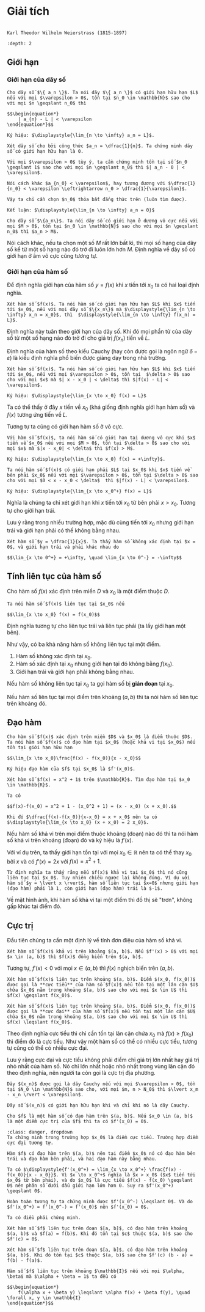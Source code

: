 # Giải tích

```{figure} ../mathematicians/Weiertrass.jpg

Karl Theodor Wilhelm Weierstrass (1815-1897)
```

```{contents}
:depth: 2
```

## Giới hạn

### Giới hạn của dãy số

````{prf:definition} Giới hạn hữu hạn của dãy số
Cho dãy số $\{ a_n \}$. Ta nói dãy $\{ a_n \}$ có giới hạn hữu hạn $L$ nếu với mọi $\varepsilon > 0$, tồn tại $n_0 \in \mathbb{N}$ sao cho với mọi $n \geqslant n_0$ thì

$$\begin{equation*}
    | a_{n} - L | < \varepsilon
\end{equation*}$$

Ký hiệu: $\displaystyle{\lim_{n \to \infty} a_n = L}$.
````

````{prf:example}
Xét dãy số cho bởi công thức $a_n = \dfrac{1}{n}$. Ta chứng minh dãy số có giới hạn hữu hạn là 0.

Với mọi $\varepsilon > 0$ tùy ý, ta cần chứng minh tồn tại số $n_0 \geqslant 1$ sao cho với mọi $n \geqslant n_0$ thì $| a_n - 0 | < \varepsilon$.

Nói cách khác $a_{n_0} < \varepsilon$, hay tương đương với $\dfrac{1}{n_0} < \varepsilon \Leftrightarrow n_0 > \dfrac{1}{\varepsilon}$.

Vậy ta chỉ cần chọn $n_0$ thỏa bất đẳng thức trên (luôn tìm được).

Kết luận: $\displaystyle{\lim_{n \to \infty} a_n = 0}$
````

````{prf:definition} Dãy số có giới hạn vô cực
Cho dãy số $\{a_n\}$. Ta nói dãy số có giới hạn ở dương vô cực nếu với mọi $M > 0$, tồn tại $n_0 \in \mathbb{N}$ sao cho với mọi $n \geqslant n_0$ thì $a_n > M$.
````

Nói cách khác, nếu ta chọn một số $M$ rất lớn bất kì, thì mọi số hạng của dãy số kể từ một số hạng nào đó trở đi luôn lớn hơn $M$. Định nghĩa về dãy số có giới hạn ở âm vô cực cũng tương tự.

### Giới hạn của hàm số

Để định nghĩa giới hạn của hàm số $y = f(x)$ khi $x$ tiến tới $x_0$ ta có hai loại định nghĩa.

````{prf:definition} Giới hạn hàm số qua giới hạn dãy số
Xét hàm số $f(x)$. Ta nói hàm số có giới hạn hữu hạn $L$ khi $x$ tiến tới $x_0$, nếu với mọi dãy số $\{x_n\}$ mà $\displaystyle{\lim_{n \to \infty} x_n = x_0}$, thì  $\displaystyle{\lim_{n \to \infty} f(x_n) = L}$.
````

Định nghĩa này tuân theo giới hạn của dãy số. Khi đó mọi phần tử của dãy số từ một số hạng nào đó trở đi cho giá trị $f(x_n)$ tiến về $L$.

Định nghĩa của hàm số theo kiểu Cauchy (hay còn được gọi là ngôn ngữ $\delta-\varepsilon$) là kiểu định nghĩa phổ biến được giảng dạy trong nhà trường.

````{prf:definition} Giới hạn hàm số kiểu Cauchy
Xét hàm số $f(x)$. Ta nói hàm số có giới hạn hữu hạn $L$ khi $x$ tiến tới $x_0$, nếu với mọi $\varepsilon > 0$, tồn tại  $\delta > 0$ sao cho với mọi $x$ mà $| x - x_0 | < \delta$ thì $|f(x) - L| < \varepsilon$.

Ký hiệu: $\displaystyle{\lim_{x \to x_0} f(x) = L}$
````

<!-- %Một cách hình ảnh, tương tự như giới hạn dãy số, lần này ta nhìn trên hai trục của mặt phẳng tọa độ $Oxy$. Với mọi quả cầu bán kính $\varepsilon$ tâm $L$ (dành cho $f(x)$) ta luôn chọn được quả cầu bán kính $\delta$ tâm $x_0$ (dành cho $x$). Lúc này khi $x$ nằm trong quả cầu tâm $x_0$ bán kính $\delta$ thì $f(x)$ tương ứng sẽ nằm trong quả cầu tâm $L$ bán kính $\varepsilon$. -->

Ta có thể thấy ở đây $x$ tiến về $x_0$ (khá giống định nghĩa giới hạn hàm số) và $f(x)$ tương ứng tiến về $L$.

Tương tự ta cũng có giới hạn hàm số ở vô cực.

````{prf:definition} Giới hạn hàm số ở vô cực
Với hàm số $f(x)$, ta nói hàm số có giới hạn tại dương vô cực khi $x$ tiến về $x_0$ nếu với mọi $M > 0$, tồn tại $\delta > 0$ sao cho với mọi $x$ mà $|x - x_0| < \delta$ thì $f(x) > M$.

Ký hiệu: $\displaystyle{\lim_{x \to x_0} f(x) = +\infty}$.
````

````{prf:definition} Giới hạn một bên
Ta nói hàm số $f(x)$ có giới hạn phải $L$ tại $x_0$ khi $x$ tiến về bên phải $x_0$ nếu với mọi $\varepsilon > 0$, tồn tại $\delta > 0$ sao cho với mọi $0 < x - x_0 < \delta$  thì $|f(x) - L| < \varepsilon$.

Ký hiệu: $\displaystyle{\lim_{x \to x_0^+} f(x) = L}$
````

Nghĩa là chúng ta chỉ xét giới hạn khi $x$ tiến tới $x_0$ từ bên phải $x > x_0$. Tương tự cho giới hạn trái.

Lưu ý rằng trong nhiều trường hợp, mặc dù cùng tiến tới $x_0$ nhưng giới hạn trái và giới hạn phải có thể không bằng nhau.

````{prf:example}
Xét hàm số $y = \dfrac{1}{x}$. Ta thấy hàm số không xác định tại $x = 0$, và giới hạn trái và phải khác nhau do

$$\lim_{x \to 0^+} = +\infty, \quad \lim_{x \to 0^-} = -\infty$$
````

## Tính liên tục của hàm số

Cho hàm số $f(x)$ xác định trên miền $D$ và $x_0$ là một điểm thuộc $D$.

````{prf:definition} Hàm số liên tục tại một điểm
Ta nói hàm số $f(x)$ liên tục tại $x_0$ nếu

$$\lim_{x \to x_0} f(x) = f(x_0)$$
````

Định nghĩa tương tự cho liên tục trái và liên tục phải (ta lấy giới hạn một bên).

Như vậy, có ba khả năng hàm số không liên tục tại một điểm.

1. Hàm số không xác định tại $x_0$.
2. Hàm số xác định tại $x_0$ nhưng giới hạn tại đó không bằng $f(x_0)$.
3. Giới hạn trái và giới hạn phải không bằng nhau.

Nếu hàm số không liên tục tại $x_0$ ta gọi hàm số bị **gián đoạn** tại $x_0$.

Nếu hàm số liên tục tại mọi điểm trên khoảng $(a, b)$ thì ta nói hàm số liên tục trên khoảng đó.

## Đạo hàm

````{prf:definition} Đạo hàm
Cho hàm số $f(x)$ xác định trên miền $D$ và $x_0$ là điểm thuộc $D$. Ta nói hàm số $f(x)$ có đạo hàm tại $x_0$ (hoặc khả vi tại $x_0$) nếu tồn tại giới hạn hữu hạn

$$\lim_{x \to x_0}\frac{f(x) - f(x_0)}{x - x_0}$$

Ký hiệu đạo hàm của $f$ tại $x_0$ là $f'(x_0)$.
````

````{prf:example}
Xét hàm số $f(x) = x^2 + 1$ trên $\mathbb{R}$. Tìm đạo hàm tại $x_0 \in \mathbb{R}$.

Ta có 

$$f(x)-f(x_0) = x^2 + 1 - (x_0^2 + 1) = (x - x_0) (x + x_0).$$

Khi đó $\dfrac{f(x)-f(x_0)}{x-x_0} = x + x_0$ nên ta có $\displaystyle{\lim_{x \to x_0} (x + x_0) = 2 x_0}$.
````

Nếu hàm số khả vi trên mọi điểm thuộc khoảng (đoạn) nào đó thì ta nói hàm số khả vi trên khoảng (đoạn) đó và ký hiệu là $f'(x)$.

Với ví dụ trên, ta thấy giới hạn tồn tại với mọi $x_0 \in \mathbb{R}$ nên ta có thể thay $x_0$ bởi $x$ và có $f'(x) = 2x$ với $f(x) = x^2 + 1$.

````{prf:remark}
Từ định nghĩa ta thấy rằng nếu $f(x)$ khả vi tại $x_0$ thì nó cũng liên tục tại $x_0$. Tuy nhiên chiều ngược lại không đúng. Ví dụ với hàm số $y = \lvert x \rvert$, hàm số liên tục tại $x=0$ nhưng giới hạn (đạo hàm) phải là 1, còn giới hạn (đạo hàm) trái là $-1$.
````

Về mặt hình ảnh, khi hàm số khả vi tại một điểm thì đồ thị sẽ "trơn", không gấp khúc tại điểm đó.

## Cực trị

Đầu tiên chúng ta cần một định lý về tính đơn điệu của hàm số khả vi.

````{prf:theorem}
Xét hàm số $f(x)$ khả vi trên khoảng $(a, b)$. Nếu $f'(x) > 0$ với mọi $x \in (a, b)$ thì $f(x)$ đồng biến trên $(a, b)$.
````

Tương tự, $f'(x) < 0$ với mọi $x \in (a, b)$ thì $f(x)$ nghịch biến trên
$(a, b)$.

````{prf:definition} Cực tiểu của hàm số
Xét hàm số $f(x)$ liên tục trên khoảng $(a, b)$. Điểm $(x_0, f(x_0))$ được gọi là **cực tiểu** của hàm số $f(x)$ nếu tồn tại một lân cận $U$ chứa $x_0$ nằm trong khoảng $(a, b)$ sao cho với mọi $x \in U$ thì $f(x) \geqslant f(x_0)$.
````

````{prf:definition} Cực đại của hàm số
Xét hàm số $f(x)$ liên tục trên khoảng $(a, b)$. Điểm $(x_0, f(x_0))$ được gọi là **cực đại** của hàm số $f(x)$ nếu tồn tại một lân cận $U$ chứa $x_0$ nằm trong khoảng $(a, b)$ sao cho với mọi $x \in U$ thì $f(x) \leqslant f(x_0)$.
````

Theo định nghĩa cực tiểu thì chỉ cần tồn tại lân cận chứa $x_0$ mà $f(x) \geqslant f(x_0)$ thì điểm đó là cực tiểu. Như vậy một hàm số có thể có nhiều cực tiểu, tương tự cũng có thể có nhiều cực đại.

Lưu ý rằng cực đại và cực tiểu không phải điểm chỉ giá trị lớn nhất hay giá trị nhỏ nhất của hàm số. Nó chỉ lớn nhất hoặc nhỏ nhất trong vùng lân cận đó theo định nghĩa, nên người ta còn gọi là cực trị địa phương.

<!-- %Xét hàm số $f(x)$ khả vi trên khoảng $(a, b)$. Gọi $f'(x)$ là %đạo hàm của hàm số $f(x)$ trên $(a, b)$. Khi đó điểm $x_0 \in (a, b)$ được gọi là
%\begin{itemize}
 %   \item Cực tiểu nếu $f'(x)$ đổi chiều từ âm sang dương khi đi qua $x_0$
 %   \item Cực đại nếu $f'(x)$ đổi chiều từ dương sang âm khi đi qua $x_0$
%\end{itemize} -->

````{prf:definition} Dãy Cauchy
Dãy $(x_n)$ được gọi là dãy Cauchy nếu với mọi $\varepsilon > 0$, tồn tại $N_0 \in \mathbb{N}$ sao cho, với mọi $m, n > N_0$ thì $\lvert x_m - x_n \rvert < \varepsilon$.
````

````{prf:theorem} Tiêu chuẩn Cauchy
Dãy số $(x_n)$ có giới hạn hữu hạn khi và chỉ khi nó là dãy Cauchy.
````

````{prf:theorem} Bổ đề Fermat
Cho $f$ là một hàm số có đạo hàm trên $(a, b)$. Nếu $x_0 \in (a, b)$ là một điểm cực trị của $f$ thì ta có $f'(x_0) = 0$.
````

```{admonition} **Chứng minh**
:class: danger, dropdown
Ta chứng minh trong trường hợp $x_0$ là điểm cực tiểu. Trường hợp điểm cực đại tương tự.

Hàm $f$ có đạo hàm trên $(a, b)$ nên tại điểm $x_0$ nó có đạo hàm bên trái và đạo hàm bên phải, và hai đạo hàm này bằng nhau.

Ta có $\displaystyle{f'(x_0^+) = \lim_{x \to x_0^+} \frac{f(x) - f(x_0)}{x - x_0}}$. Vì $x \to x_0^+$ nghĩa là $x > x_0$ ($x$ tiến tới $x_0$ từ bên phải), và do $x_0$ là cực tiểu $f(x) - f(x_0) \geqslant 0$ nên phân số dưới dấu giới hạn lớn hơn 0. Suy ra $f'(x_0^+) \geqslant 0$.

Hoàn toàn tương tự ta chứng minh được $f'(x_0^-) \leqslant 0$. Và do $f'(x_0^+) = f'(x_0^-) = f'(x_0)$ nên $f'(x_0) = 0$.

Ta có điều phải chứng minh.
```

````{prf:theorem} Định lí Rolle
Xét hàm số $f$ liên tục trên đoạn $[a, b]$, có đạo hàm trên khoảng $(a, b)$ và $f(a) = f(b)$. Khi đó tồn tại $c$ thuộc $(a, b)$ sao cho $f'(c) = 0$.
````

````{prf:theorem} Định lí Lagrange
Xét hàm số $f$ liên tục trên đoạn $[a, b]$, có đạo hàm trên khoảng $(a, b)$. Khi đó tồn tại $c$ thuộc $(a, b)$ sao cho $f'(c) (b - a) = f(b) - f(a)$.
````

````{prf:definition} Hàm lõm
Hàm số $f$ liên tục trên khoảng $\mathbb{I}$ nếu với mọi $\alpha, \beta$ mà $\alpha + \beta = 1$ ta đều có

$$\begin{equation*}
    f(\alpha x + \beta y) \leqslant \alpha f(x) + \beta f(y), \quad \forall x, y \in \mathbb{I}
\end{equation*}$$
````
